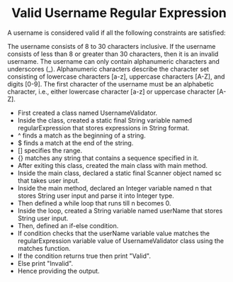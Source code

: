 <h1 align="center">Valid Username Regular Expression</h1>

A username is considered valid if all the following constraints are satisfied:

The username consists of 8 to 30 characters inclusive. If the username consists of less than 8 or greater than 30 characters, then it is an invalid username.
The username can only contain alphanumeric characters and underscores (_). Alphanumeric characters describe the character set consisting of lowercase characters [a-z], uppercase characters [A-Z], and digits [0-9].
The first character of the username must be an alphabetic character, i.e., either lowercase character [a-z] or uppercase character [A-Z].

- First created a class named UsernameValidator.
- Inside the class, created a static final String variable named regularExpression that stores expressions in String format.
- ^	finds a match as the beginning of a string.
- $	finds a match at the end of the string.
- [] specifies the range.
- {} matches any string that contains a sequence specified in it.
- After exiting this class, created the main class with main method.
- Inside the main class, declared a static final Scanner object named sc that takes user input.
- Inside the main method, declared an Integer variable named n that stores String user input and parse it into Integer type.
- Then defined a while loop that runs till n becomes 0.
- Inside the loop, created a String variable named userName that stores  String user input.
- Then, defined an if-else condition.
- If condition checks that the userName variable value matches the regularExpression variable value of UsernameValidator class using the matches function.
- If the condition returns true then print "Valid".
- Else print "Invalid".
- Hence providing the output. 